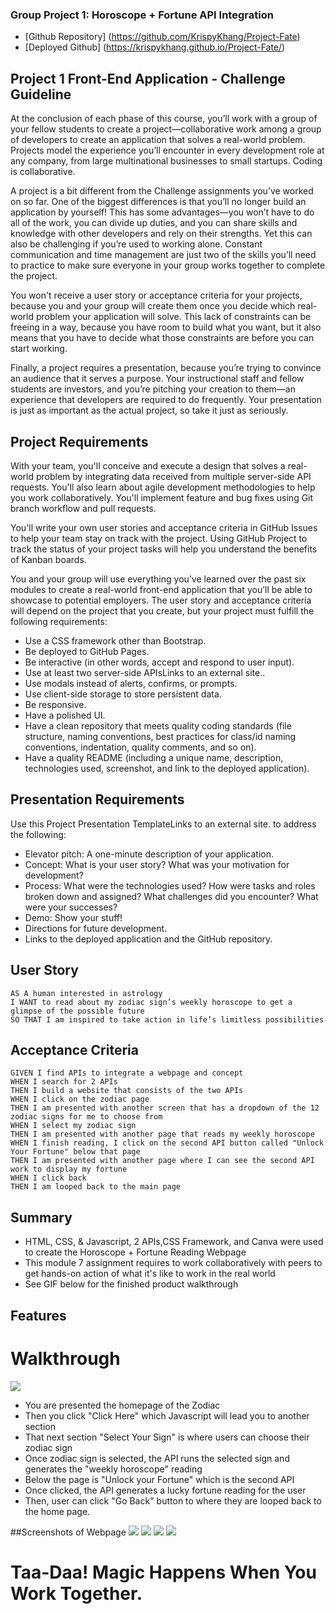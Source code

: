 ### Group Project 1: Horoscope + Fortune API Integration

* [Github Repository] (https://github.com/KrispyKhang/Project-Fate)
* [Deployed Github] (https://krispykhang.github.io/Project-Fate/)

## Project 1 Front-End Application - Challenge Guideline
At the conclusion of each phase of this course, you’ll work with a group of your fellow students to create a project—collaborative work among a group of developers to create an application that solves a real-world problem. Projects model the experience you’ll encounter in every development role at any company, from large multinational businesses to small startups. Coding is collaborative.

A project is a bit different from the Challenge assignments you’ve worked on so far. One of the biggest differences is that you’ll no longer build an application by yourself! This has some advantages—you won’t have to do all of the work, you can divide up duties, and you can share skills and knowledge with other developers and rely on their strengths. Yet this can also be challenging if you’re used to working alone. Constant communication and time management are just two of the skills you’ll need to practice to make sure everyone in your group works together to complete the project.

You won't receive a user story or acceptance criteria for your projects, because you and your group will create them once you decide which real-world problem your application will solve. This lack of constraints can be freeing in a way, because you have room to build what you want, but it also means that you have to decide what those constraints are before you can start working.

Finally, a project requires a presentation, because you’re trying to convince an audience that it serves a purpose. Your instructional staff and fellow students are investors, and you’re pitching your creation to them—an experience that developers are required to do frequently. Your presentation is just as important as the actual project, so take it just as seriously.

## Project Requirements

With your team, you'll conceive and execute a design that solves a real-world problem by integrating data received from multiple server-side API requests. You'll also learn about agile development methodologies to help you work collaboratively. You'll implement feature and bug fixes using Git branch workflow and pull requests.

You'll write your own user stories and acceptance criteria in GitHub Issues to help your team stay on track with the project. Using GitHub Project to track the status of your project tasks will help you understand the benefits of Kanban boards.

You and your group will use everything you’ve learned over the past six modules to create a real-world front-end application that you’ll be able to showcase to potential employers. The user story and acceptance criteria will depend on the project that you create, but your project must fulfill the following requirements:

* Use a CSS framework other than Bootstrap.
* Be deployed to GitHub Pages.
* Be interactive (in other words, accept and respond to user input).
* Use at least two server-side APIsLinks to an external site..
* Use modals instead of alerts, confirms, or prompts.
* Use client-side storage to store persistent data.
* Be responsive.
* Have a polished UI.
* Have a clean repository that meets quality coding standards (file structure, naming conventions, best practices for class/id naming conventions, indentation, quality comments, and so on).
* Have a quality README (including a unique name, description, technologies used, screenshot, and link to the deployed application).

## Presentation Requirements

Use this Project Presentation TemplateLinks to an external site. to address the following:

* Elevator pitch: A one-minute description of your application.
* Concept: What is your user story? What was your motivation for development?
* Process: What were the technologies used? How were tasks and roles broken down and assigned? What challenges did you encounter? What were your successes?
* Demo: Show your stuff!
* Directions for future development.
* Links to the deployed application and the GitHub repository.

## User Story

```
AS A human interested in astrology 
I WANT to read about my zodiac sign’s weekly horoscope to get a glimpse of the possible future
SO THAT I am inspired to take action in life’s limitless possibilities 
```

## Acceptance Criteria

```
GIVEN I find APIs to integrate a webpage and concept
WHEN I search for 2 APIs
THEN I build a website that consists of the two APIs
WHEN I click on the zodiac page
THEN I am presented with another screen that has a dropdown of the 12 zodiac signs for me to choose from
WHEN I select my zodiac sign
THEN I am presented with another page that reads my weekly horoscope
WHEN I finish reading, I click on the second API button called "Unlock Your Fortune" below that page
THEN I am presented with another page where I can see the second API work to display my fortune
WHEN I click back
THEN I am looped back to the main page
```

## Summary

* HTML, CSS, & Javascript, 2 APIs,CSS Framework, and Canva were used to create the Horoscope + Fortune Reading Webpage
* This module 7 assignment requires to work collaboratively with peers to get hands-on action of what it's like to work in the real world
* See GIF below for the finished product walkthrough

## Features
# Walkthrough

![](./Assets/images/ZodiacWalkthrough.gif)

* You are presented the homepage of the Zodiac
* Then you click "Click Here" which Javascript will lead you to another section
* That next section "Select Your Sign" is where users can choose their zodiac sign
* Once zodiac sign is selected, the API runs the selected sign and generates the "weekly horoscope" reading
* Below the page is "Unlock your Fortune" which is the second API
* Once clicked, the API generates a lucky fortune reading for the user
* Then, user can click "Go Back" button to where they are looped back to the home page.

##Screenshots of Webpage
![](./Assets/images/ZodiacWalkthrough1.png)
![](./Assets/images/ZodiacWalkthrough2.png)
![](./Assets/images/ZodiacWalkthrough3.png)
![](./Assets/images/ZodiacWalkthrough4.png)
# Taa-Daa! Magic Happens When You Work Together.